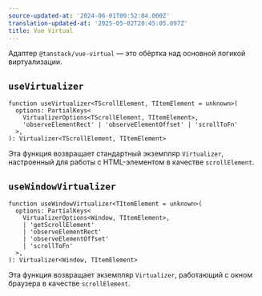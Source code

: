 ```yaml
---
source-updated-at: '2024-06-01T09:52:04.000Z'
translation-updated-at: '2025-05-02T20:45:05.097Z'
title: Vue Virtual
---
```

Адаптер `@tanstack/vue-virtual` — это обёртка над основной логикой виртуализации.

## `useVirtualizer`

```tsx
function useVirtualizer<TScrollElement, TItemElement = unknown>(
  options: PartialKeys<
    VirtualizerOptions<TScrollElement, TItemElement>,
    'observeElementRect' | 'observeElementOffset' | 'scrollToFn'
  >,
): Virtualizer<TScrollElement, TItemElement>
```

Эта функция возвращает стандартный экземпляр `Virtualizer`, настроенный для работы с HTML-элементом в качестве `scrollElement`.

## `useWindowVirtualizer`

```tsx
function useWindowVirtualizer<TItemElement = unknown>(
  options: PartialKeys<
    VirtualizerOptions<Window, TItemElement>,
    | 'getScrollElement'
    | 'observeElementRect'
    | 'observeElementOffset'
    | 'scrollToFn'
  >,
): Virtualizer<Window, TItemElement>
```

Эта функция возвращает экземпляр `Virtualizer`, работающий с окном браузера в качестве `scrollElement`.

